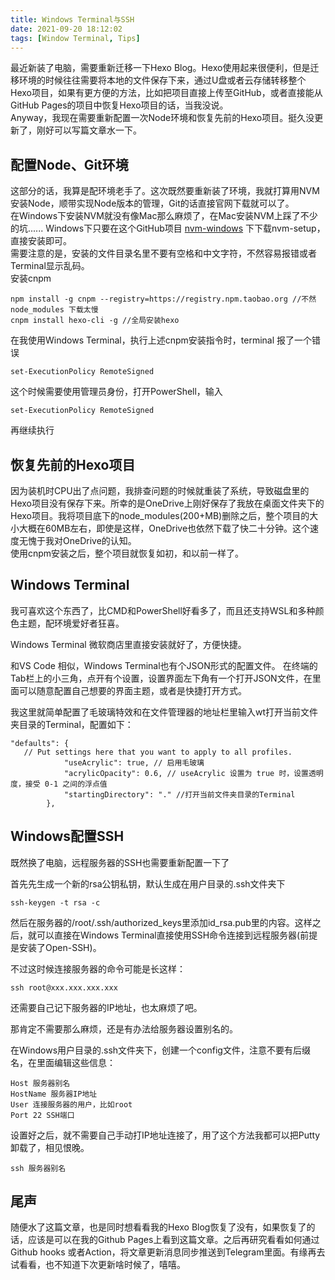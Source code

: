 ```yaml
---
title: Windows Terminal与SSH
date: 2021-09-20 18:12:02
tags: [Window Terminal, Tips]
---
```


最近新装了电脑，需要重新迁移一下Hexo Blog。Hexo使用起来很便利，但是迁移环境的时候往往需要将本地的文件保存下来，通过U盘或者云存储转移整个Hexo项目，如果有更方便的方法，比如把项目直接上传至GitHub，或者直接能从GitHub Pages的项目中恢复Hexo项目的话，当我没说。  
Anyway，我现在需要重新配置一次Node环境和恢复先前的Hexo项目。挺久没更新了，刚好可以写篇文章水一下。

## 配置Node、Git环境
这部分的话，我算是配环境老手了。这次既然要重新装了环境，我就打算用NVM安装Node，顺带实现Node版本的管理，Git的话直接官网下载就可以了。  
在Windows下安装NVM就没有像Mac那么麻烦了，在Mac安装NVM上踩了不少的坑......
Windows下只要在这个GitHub项目 [nvm-windows](https://github.com/coreybutler/nvm-windows) 下下载nvm-setup，直接安装即可。  
需要注意的是，安装的文件目录名里不要有空格和中文字符，不然容易报错或者Terminal显示乱码。  
安装cnpm
```
npm install -g cnpm --registry=https://registry.npm.taobao.org //不然node_modules 下载太慢
cnpm install hexo-cli -g //全局安装hexo
```
在我使用Windows Terminal，执行上述cnpm安装指令时，terminal 报了一个错误  
```
set-ExecutionPolicy RemoteSigned
```
这个时候需要使用管理员身份，打开PowerShell，输入
```
set-ExecutionPolicy RemoteSigned
```
再继续执行


## 恢复先前的Hexo项目
因为装机时CPU出了点问题，我排查问题的时候就重装了系统，导致磁盘里的Hexo项目没有保存下来。所幸的是OneDrive上刚好保存了我放在桌面文件夹下的Hexo项目。我将项目底下的node_modules(200+MB)删除之后，整个项目的大小大概在60MB左右，即使是这样，OneDrive也依然下载了快二十分钟。这个速度无愧于我对OneDrive的认知。  
使用cnpm安装之后，整个项目就恢复如初，和以前一样了。

## Windows Terminal
我可喜欢这个东西了，比CMD和PowerShell好看多了，而且还支持WSL和多种颜色主题，配环境爱好者狂喜。  

Windows Terminal 微软商店里直接安装就好了，方便快捷。

和VS Code 相似，Windows Terminal也有个JSON形式的配置文件。 在终端的Tab栏上的小三角，点开有个设置，设置界面左下角有一个打开JSON文件，在里面可以随意配置自己想要的界面主题，或者是快捷打开方式。  

我这里就简单配置了毛玻璃特效和在文件管理器的地址栏里输入wt打开当前文件夹目录的Terminal，配置如下：

```
"defaults": {
   // Put settings here that you want to apply to all profiles.
            "useAcrylic": true, // 启用毛玻璃
            "acrylicOpacity": 0.6, // useAcrylic 设置为 true 时，设置透明度，接受 0-1 之间的浮点值
            "startingDirectory": "." //打开当前文件夹目录的Terminal
        },
```

## Windows配置SSH

既然换了电脑，远程服务器的SSH也需要重新配置一下了  

首先先生成一个新的rsa公钥私钥，默认生成在用户目录的.ssh文件夹下

```
ssh-keygen -t rsa -c
```

然后在服务器的/root/.ssh/authorized_keys里添加id_rsa.pub里的内容。这样之后，就可以直接在Windows Terminal直接使用SSH命令连接到远程服务器(前提是安装了Open-SSH)。  

不过这时候连接服务器的命令可能是长这样：

```
ssh root@xxx.xxx.xxx.xxx
```

还需要自己记下服务器的IP地址，也太麻烦了吧。

那肯定不需要那么麻烦，还是有办法给服务器设置别名的。  

在Windows用户目录的.ssh文件夹下，创建一个config文件，注意不要有后缀名，在里面编辑这些信息：

```
Host 服务器别名
HostName 服务器IP地址
User 连接服务器的用户，比如root
Port 22 SSH端口
```

设置好之后，就不需要自己手动打IP地址连接了，用了这个方法我都可以把Putty卸载了，相见恨晚。

``` 
ssh 服务器别名
```

## 尾声

随便水了这篇文章，也是同时想看看我的Hexo Blog恢复了没有，如果恢复了的话，应该是可以在我的Github Pages上看到这篇文章。之后再研究看看如何通过Github hooks 或者Action，将文章更新消息同步推送到Telegram里面。有缘再去试看看，也不知道下次更新啥时候了，嘻嘻。

